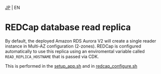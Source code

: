[JP](../ja/dbreplica.md) | EN

# REDCap database read replica

By default, the deployed Amazon RDS Aurora V2 will create a single reader instance in Multi-AZ configuration (2-zones). REDCap is configured automatically to use this replica using an enviromental variable called `READ_REPLICA_HOSTNAME` that is passed via CDK.

This is performed in the [setup_app.sh](/containers/redcap-docker-apache/scripts/setup_app.sh) and in [redcap_configure.sh](/containers/redcap-docker-apache/scripts/redcap_configure.sh)

